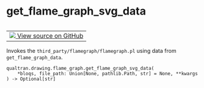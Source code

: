 # get_flame_graph_svg_data


<table class="tfo-notebook-buttons tfo-api nocontent" align="left">
<td>
  <a target="_blank" href="https://github.com/quantumlib/Qualtran/blob/main/qualtran/drawing/flame_graph.py#L168-L194">
    <img src="https://www.tensorflow.org/images/GitHub-Mark-32px.png" />
    View source on GitHub
  </a>
</td>
</table>



Invokes the `third_party/flamegraph/flamegraph.pl` using data from `get_flame_graph_data`.


<pre class="devsite-click-to-copy prettyprint lang-py tfo-signature-link">
<code>qualtran.drawing.flame_graph.get_flame_graph_svg_data(
    *bloqs, file_path: Union[None, pathlib.Path, str] = None, **kwargs
) -> Optional[str]
</code></pre>



<!-- Placeholder for "Used in" -->
